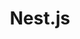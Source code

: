 ---
title: "Nest.js"
layout: category
permalink: /categories/nest/
author_profile: true
taxonomy: node
sidebar:
  nav: "categories"
---